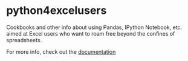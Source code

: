 python4excelusers
=================

Cookbooks and other info about using Pandas, IPython Notebook, etc. aimed at Excel users who want to roam free beyond the confines of spreadsheets.

For more info, check out the [documentation](http://geektoys.github.io/python4excelusers/index.html)

